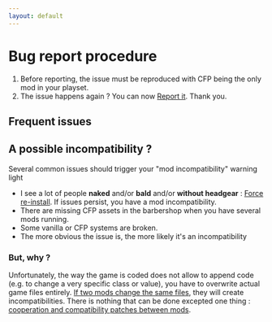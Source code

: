 ```yaml
---
layout: default
---
```


# Bug report procedure

1. Before reporting, the issue must be reproduced with CFP being the only mod in your playset.
2. The issue happens again ? You can now [Report it](https://github.com/ElTyranos/CommunityFlavorPack/issues). Thank you.

## Frequent issues

## A possible incompatibility ?
Several common issues should trigger your "mod incompatibility" warning light
* I see a lot of people **naked** and/or **bald** and/or **without headgear** : [Force re-install](/troubleshooting/force-reinstall). If issues persist, you have a mod incompatibility.
* There are missing CFP assets in the barbershop when you have several mods running.
* Some vanilla or CFP systems are broken.
* The more obvious the issue is, the more likely it's an incompatibility

### But, why ?
Unfortunately, the way the game is coded does not allow to append code (e.g. to change a very specific class or value), you have to overwrite actual game files entirely. [If two mods change the same files](/pages/vanilla-changes), they will create incompatibilities. There is nothing that can be done excepted one thing : [cooperation and compatibility patches between mods](/troubleshooting/in-compatibilities).
